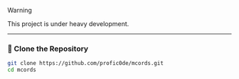 > [!WARNING]
> This project is under heavy development.

---

### 📂 Clone the Repository

```bash
git clone https://github.com/profic0de/mcords.git
cd mcords
```
